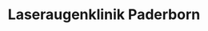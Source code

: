 ---
title: "Laseraugenklinik Paderborn"
url: /paderborn/laseraugenklinik-paderborn/
shop: Kosmetik
---